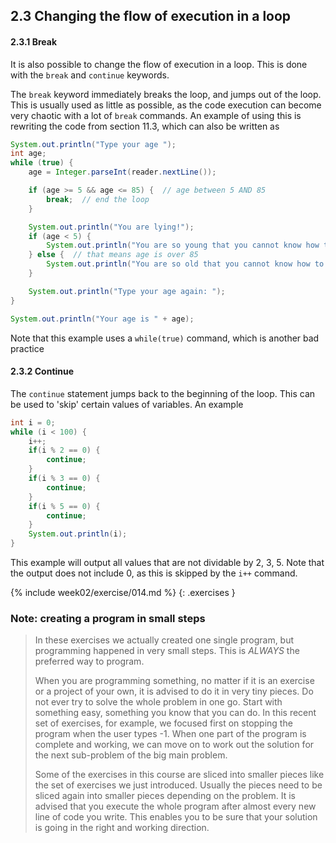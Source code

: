## 2.3 Changing the flow of execution in a loop

#### 2.3.1 Break

It is also possible to change the flow of execution in a loop. This is done with the `break` and `continue` keywords.

The `break` keyword immediately breaks the loop, and jumps out of the loop. This is usually used as little as possible, as the code execution can become very chaotic with a lot of `break` commands. An example of using this is rewriting the code from section 11.3, which can also be written as

```java
System.out.println("Type your age ");
int age;
while (true) {
    age = Integer.parseInt(reader.nextLine());

    if (age >= 5 && age <= 85) {  // age between 5 AND 85
        break;  // end the loop
    }

    System.out.println("You are lying!");
    if (age < 5) {
        System.out.println("You are so young that you cannot know how to write!");
    } else {  // that means age is over 85
        System.out.println("You are so old that you cannot know how to use a computer!");
    }

    System.out.println("Type your age again: ");
}

System.out.println("Your age is " + age);
```

Note that this example uses a `while(true)` command, which is another bad practice

#### 2.3.2 Continue

The `continue` statement jumps back to the beginning of the loop. This can be used to 'skip' certain values of variables. An example

```java
int i = 0;
while (i < 100) {
    i++;
    if(i % 2 == 0) {
        continue;
    }
    if(i % 3 == 0) {
        continue;
    }
    if(i % 5 == 0) {
        continue;
    }
    System.out.println(i);
}
```

This example will output all values that are not dividable by 2, 3, 5. Note that the output does not include 0, as this is skipped by the `i++` command. 

{% include week02/exercise/014.md %}
{: .exercises }

### Note: creating a program in small steps
>In these exercises we actually created one single program, but programming happened in very small steps. This is *ALWAYS* the preferred way to program.
>
>When you are programming something, no matter if it is an exercise or a project of your own, it is advised to do it in very tiny pieces. Do not ever try to solve the whole problem in one go. Start with something easy, something you know that you can do. In this recent set of exercises, for example, we focused first on stopping the program when the user types -1. When one part of the program is complete and working, we can move on to work out the solution for the next sub-problem of the big main problem.
>
>Some of the exercises in this course are sliced into smaller pieces like the set of exercises we just introduced. Usually the pieces need to be sliced again into smaller pieces depending on the problem. It is advised that you execute the whole program after almost every new line of code you write. This enables you to be sure that your solution is going in the right and working direction.
